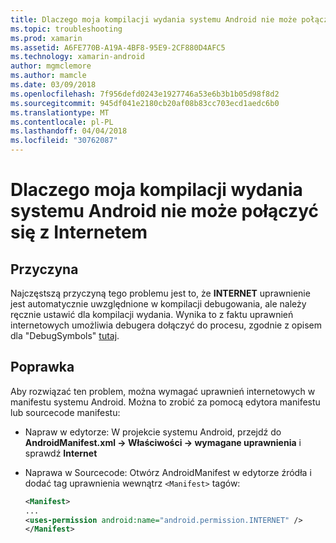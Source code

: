 ```yaml
---
title: Dlaczego moja kompilacji wydania systemu Android nie może połączyć się z Internetem
ms.topic: troubleshooting
ms.prod: xamarin
ms.assetid: A6FE770B-A19A-4BF8-95E9-2CF880D4AFC5
ms.technology: xamarin-android
author: mgmclemore
ms.author: mamcle
ms.date: 03/09/2018
ms.openlocfilehash: 7f956defd0243e1927746a53e6b3b1b05d98f8d2
ms.sourcegitcommit: 945df041e2180cb20af08b83cc703ecd1aedc6b0
ms.translationtype: MT
ms.contentlocale: pl-PL
ms.lasthandoff: 04/04/2018
ms.locfileid: "30762087"
---
```

# <a name="why-cant-my-android-release-build-connect-to-the-internet"></a>Dlaczego moja kompilacji wydania systemu Android nie może połączyć się z Internetem

## <a name="cause"></a>Przyczyna

Najczęstszą przyczyną tego problemu jest to, że **INTERNET** uprawnienie jest automatycznie uwzględnione w kompilacji debugowania, ale należy ręcznie ustawić dla kompilacji wydania. Wynika to z faktu uprawnień internetowych umożliwia debugera dołączyć do procesu, zgodnie z opisem dla "DebugSymbols" [tutaj](~/android/deploy-test/building-apps/build-process.md).


## <a name="fix"></a>Poprawka

Aby rozwiązać ten problem, można wymagać uprawnień internetowych w manifestu systemu Android. Można to zrobić za pomocą edytora manifestu lub sourcecode manifestu:

-   Napraw w edytorze: W projekcie systemu Android, przejdź do **AndroidManifest.xml -> Właściwości -> wymagane uprawnienia** i sprawdź **Internet**

-   Naprawa w Sourcecode: Otwórz AndroidManifest w edytorze źródła i dodać tag uprawnienia wewnątrz `<Manifest>` tagów:

    ```xml
    <Manifest>
    ...
    <uses-permission android:name="android.permission.INTERNET" />
    </Manifest>
    ```
